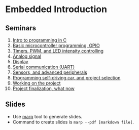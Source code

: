 # Embedded Introduction

## Seminars
 1. [Intro to programming in C](./seminar01)
 1. [Basic microcontroller programming, GPIO](./seminar02)
 1. [Timers, PWM, and LED intensity controlling](./seminar03)
 1. [Analog signal](./seminar04)
 1. [Display](./seminar05)
 1. [Serial communication (UART)](./seminar06)
 1. [Sensors, and advanced peripherals](./seminar07)
 1. [Programming self-driving car, and project selection](./seminar08)
 1. [Working on the project](./seminar09)
 1. [Project finalization, what now](./seminar10)

## Slides
 - Use [marp](https://github.com/marp-team/marp-cli) tool to generate slides.
 - Command to create slides is `marp --pdf [markdown file]`.
